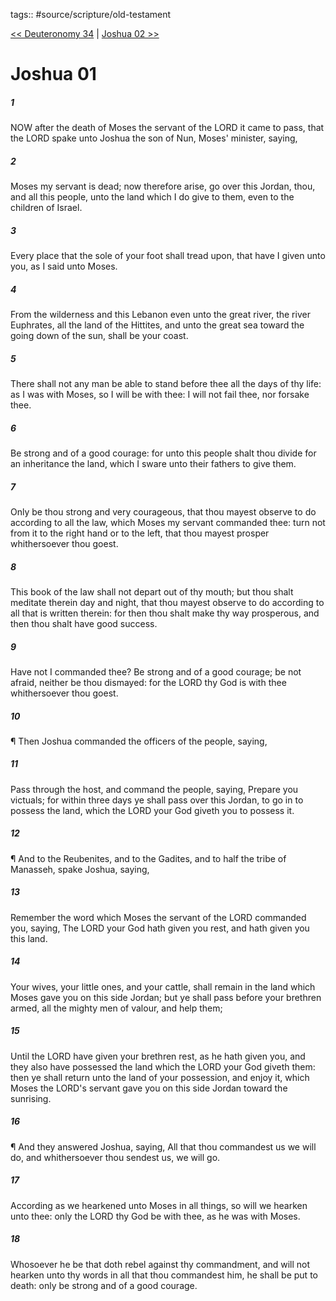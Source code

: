 tags:: #source/scripture/old-testament

[<< Deuteronomy 34](/old-testament/05_Deuteronomy/Deuteronomy_34.md) | [Joshua 02 >>](/old-testament/06_Joshua/Joshua_02.md)

# Joshua 01

##### 1

NOW after the death of Moses the servant of the LORD it came to pass, that the LORD spake unto Joshua the son of Nun, Moses' minister, saying,

##### 2

Moses my servant is dead; now therefore arise, go over this Jordan, thou, and all this people, unto the land which I do give to them, even to the children of Israel.

##### 3

Every place that the sole of your foot shall tread upon, that have I given unto you, as I said unto Moses.

##### 4

From the wilderness and this Lebanon even unto the great river, the river Euphrates, all the land of the Hittites, and unto the great sea toward the going down of the sun, shall be your coast.

##### 5

There shall not any man be able to stand before thee all the days of thy life: as I was with Moses, so I will be with thee: I will not fail thee, nor forsake thee.

##### 6

Be strong and of a good courage: for unto this people shalt thou divide for an inheritance the land, which I sware unto their fathers to give them.

##### 7

Only be thou strong and very courageous, that thou mayest observe to do according to all the law, which Moses my servant commanded thee: turn not from it to the right hand or to the left, that thou mayest prosper whithersoever thou goest.

##### 8

This book of the law shall not depart out of thy mouth; but thou shalt meditate therein day and night, that thou mayest observe to do according to all that is written therein: for then thou shalt make thy way prosperous, and then thou shalt have good success.

##### 9

Have not I commanded thee? Be strong and of a good courage; be not afraid, neither be thou dismayed: for the LORD thy God is with thee whithersoever thou goest.

##### 10

¶ Then Joshua commanded the officers of the people, saying,

##### 11

Pass through the host, and command the people, saying, Prepare you victuals; for within three days ye shall pass over this Jordan, to go in to possess the land, which the LORD your God giveth you to possess it.

##### 12

¶ And to the Reubenites, and to the Gadites, and to half the tribe of Manasseh, spake Joshua, saying,

##### 13

Remember the word which Moses the servant of the LORD commanded you, saying, The LORD your God hath given you rest, and hath given you this land.

##### 14

Your wives, your little ones, and your cattle, shall remain in the land which Moses gave you on this side Jordan; but ye shall pass before your brethren armed, all the mighty men of valour, and help them;

##### 15

Until the LORD have given your brethren rest, as he hath given you, and they also have possessed the land which the LORD your God giveth them: then ye shall return unto the land of your possession, and enjoy it, which Moses the LORD's servant gave you on this side Jordan toward the sunrising.

##### 16

¶ And they answered Joshua, saying, All that thou commandest us we will do, and whithersoever thou sendest us, we will go.

##### 17

According as we hearkened unto Moses in all things, so will we hearken unto thee: only the LORD thy God be with thee, as he was with Moses.

##### 18

Whosoever he be that doth rebel against thy commandment, and will not hearken unto thy words in all that thou commandest him, he shall be put to death: only be strong and of a good courage.

